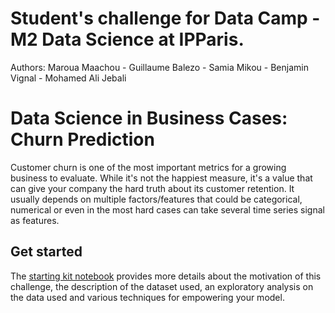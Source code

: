# Student's challenge for Data Camp - M2 Data Science at IPParis.

Authors: Maroua Maachou - Guillaume Balezo - Samia Mikou - Benjamin Vignal - Mohamed Ali Jebali

# Data Science in Business Cases: Churn Prediction

Customer churn is one of the most important metrics for a growing business to evaluate. While it's not the happiest measure, it's a value that can give your company the hard truth about its customer retention. It usually depends on multiple factors/features that could be categorical, numerical or even in the most hard cases can take several time series signal as features.

## Get started

The [starting kit notebook](https://github.com/DaliJebali/Data-Camp-2020---Challenge-propostion/blob/main/Starting_kit_Churn.ipynb)
provides more details about the motivation of  this challenge, the description of the dataset used, an exploratory analysis on the data used and various techniques for empowering your model.

